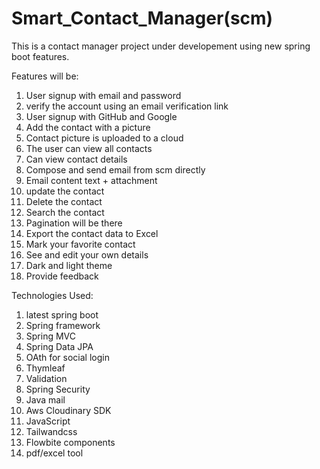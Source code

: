 # Smart_Contact_Manager(scm)
This is a contact manager project under developement using new spring boot features.

Features will be:

1. User signup with email and password
2. verify the account using an email verification link
3. User signup with GitHub and Google
4. Add the contact with a picture
5. Contact picture is uploaded to a cloud
6. The user can view all contacts
7. Can view contact details
8. Compose and send email from scm directly
9. Email content text + attachment
10. update the contact
11. Delete the contact
12. Search the contact
13. Pagination will be there
14. Export the contact data to Excel
15. Mark your favorite contact
16. See and edit your own details
17. Dark and light theme
18. Provide feedback

Technologies Used:

1. latest spring boot
2. Spring framework
3. Spring MVC
4. Spring Data JPA
5. OAth for social login
6. Thymleaf
7. Validation
8. Spring Security
9. Java mail
10. Aws Cloudinary SDK
11. JavaScript
12. Tailwandcss
13. Flowbite components
14. pdf/excel tool

    
